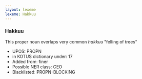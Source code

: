 ```yaml
---
layout: lexeme
lexeme: Hakkuu
---
```


###  Hakkuu

This proper noun overlaps very common *hakkuu* "felling of trees"
* UPOS:  PROPN
* in KOTUS dictionary under:  17
* Added from:  finer
* Possible NER class:  GEO
* Blacklisted:  PROPN-BLOCKING

